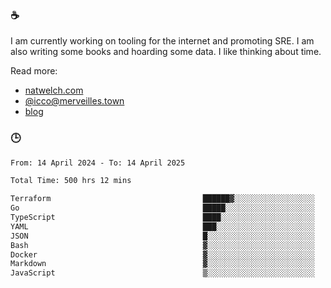 ### ☕

I am currently working on tooling for the internet and promoting SRE. I am also writing some books and hoarding some data. I like thinking about time. 

Read more:

 - [natwelch.com](https://natwelch.com)
 - [@icco@merveilles.town](https://merveilles.town/@icco)
 - [blog](https://writing.natwelch.com)

### 🕒

<!--START_SECTION:waka-->

```txt
From: 14 April 2024 - To: 14 April 2025

Total Time: 500 hrs 12 mins

Terraform                                  ██████▓░░░░░░░░░░░░░░░░░░   26.65 %
Go                                         █████░░░░░░░░░░░░░░░░░░░░   20.25 %
TypeScript                                 ████░░░░░░░░░░░░░░░░░░░░░   16.03 %
YAML                                       ███░░░░░░░░░░░░░░░░░░░░░░   12.21 %
JSON                                       █░░░░░░░░░░░░░░░░░░░░░░░░   04.25 %
Bash                                       ▓░░░░░░░░░░░░░░░░░░░░░░░░   03.16 %
Docker                                     ▓░░░░░░░░░░░░░░░░░░░░░░░░   03.02 %
Markdown                                   ▓░░░░░░░░░░░░░░░░░░░░░░░░   02.42 %
JavaScript                                 ▒░░░░░░░░░░░░░░░░░░░░░░░░   01.83 %
```

<!--END_SECTION:waka-->
